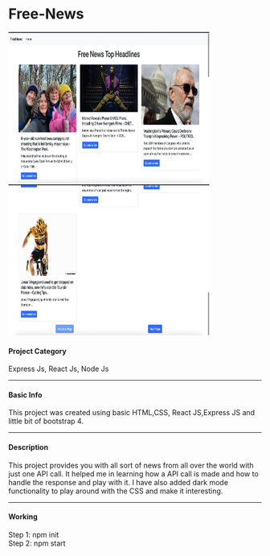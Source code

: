 # Free-News

<p>
  <img src="Pic 1.png" width="400" height="300" title="hover text"> &nbsp&nbsp&nbsp&nbsp&nbsp&nbsp
  <img src="Pic 2.png" width="400" height="300" alt="accessibility text">
</p>

#### Project Category
Express Js, React Js, Node Js 
<hr>

#### Basic Info<br>
This project was created using basic HTML,CSS, React JS,Express JS and little bit of bootstrap 4.
<hr>

#### Description<br>
This project provides you with all sort of news from all over the world with just one API call.
It helped me in learning how a API call is made and how to handle the response and play with it.
I have also added dark mode functionality to play around with the CSS and make it interesting.
<hr>

#### Working<br>
Step 1: npm init <br>
Step 2: npm start
